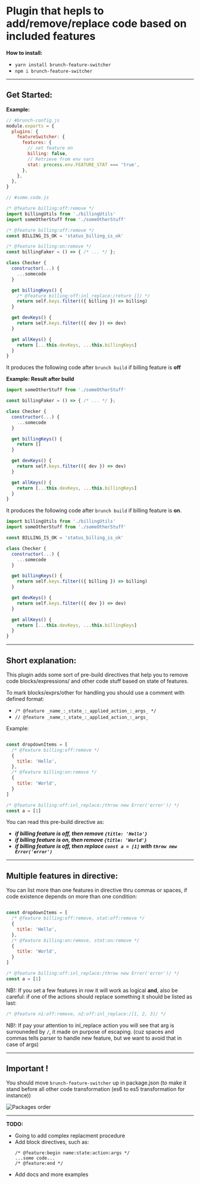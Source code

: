 # Plugin that hepls to add/remove/replace code based on included features

__How to install:__
- `yarn install brunch-feature-switcher`
- `npm i brunch-feature-switcher`

---
## __Get Started:__

__Example:__
```javascript
// #brunch-config.js
module.exports = {
  plugins: {
    featureSwitcher: {
      features: {
        // set feature on
        billing: false,
        // Retrieve from env vars
        stat: process.env.FEATURE_STAT === 'true',
      },
    },
  },
}

// #some.code.js

/* @feature billing:off:remove */
import billingUtils from './billingUtils'
import someOtherStuff from './someOtherStuff'

/* @feature billing:off:remove */
const BILLING_IS_OK = 'status_billing_is_ok'

/* @feature billing:on:remove */
const billingFaker = () => { /* ... */ };

class Checker {
  constructor(...) {
    ...somecode
  }

  get billingKeys() {
    /* @feature billing:off:inl_replace:/return []/ */
    return self.keys.filter(({ billing }) => billing)
  }

  get devKeys() {
    return self.keys.filter(({ dev }) => dev)
  }

  get allKeys() {
    return [...this.devKeys, ...this.billingKeys]
  }
}

```

It produces the following code after `brunch build` if billing feature is __off__


__Example: Result after build__
```javascript
import someOtherStuff from './someOtherStuff'

const billingFaker = () => { /* ... */ };

class Checker {
  constructor(...) {
    ...somecode
  }

  get billingKeys() {
    return []
  }

  get devKeys() {
    return self.keys.filter(({ dev }) => dev)
  }

  get allKeys() {
    return [...this.devKeys, ...this.billingKeys]
  }
}
```

It produces the following code after `brunch build` if billing feature is __on__.

```javascript
import billingUtils from './billingUtils'
import someOtherStuff from './someOtherStuff'

const BILLING_IS_OK = 'status_billing_is_ok'

class Checker {
  constructor(...) {
    ...somecode
  }

  get billingKeys() {
    return self.keys.filter(({ billing }) => billing)
  }

  get devKeys() {
    return self.keys.filter(({ dev }) => dev)
  }

  get allKeys() {
    return [...this.devKeys, ...this.billingKeys]
  }
}

```

---

## __Short explanation:__

This plugin adds some sort of pre-build directives that help you to remove code blocks/expressions/ and other code stuff based on state of features.

To mark blocks/exprs/other for handling you should use a comment with defined format:
- `/* @feature _name_:_state_:_applied_action_:_args_ */`
- `// @feature _name_:_state_:_applied_action_:_args_`

Example:
```javascript

const dropdownItems = [
  /* @feature billing:off:remove */
  {
    title: 'Hello',
  },
  /* @feature billing:on:remove */
  {
    title: 'World',
  }
]

/* @feature billing:off:inl_replace:/throw new Error('error')/ */
const a = [1]
```

You can read this pre-build directive as:
- ___if billing feature is off, then remove `{title: 'Hello'}`___
- ___if billing feature is on, then remove `{title: 'World'}`___
- ___if billing feature is off, then replace `const a = [1]` with `throw new Error('error')`___

---

## __Multiple features in directive:__

You can list more than one features in directive thru commas or spaces,
if code existence depends on more than one condition:

```javascript

const dropdownItems = [
  /* @feature billing:off:remove, stat:off:remove */
  {
    title: 'Hello',
  },
  /* @feature billing:on:remove, stat:on:remove */
  {
    title: 'World',
  }
]

/* @feature billing:off:inl_replace:/throw new Error('error')/ */
const a = [1]
```

NB!: If you set a few features in row it will work as logical __and__, also be careful: if one of the actions should replace something it should be listed as last:
```javascript
/* @feature n1:off:remove, n2:off:inl_replace:/[1, 2, 3]/ */
```


NB!: If pay your attention to inl_replace action you will see that arg is surrouneded by `/`, it made on purpose of escaping. (cuz spaces and commas tells parser to handle new feature, but we want to avoid that in case of args)

---

## __Important !__

You should move `brunch-feature-switcher` up in package.json (to make it stand before all other code transformation (es6 to es5 transformation for instance))


![Packages order](https://github.com/Shalimov/brunch-feature-switcher/blob/master/packages-cheat.png "Order of packs")


---
__TODO:__
- Going to add complex replacment procedure
- Add block directives, such as:
  ```
  /* @feature:begin name:state:action:args */
  ...some code...
  /* @feature:end */
  ```
- Add docs and more examples
